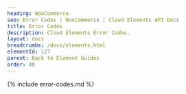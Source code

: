 ```yaml
---
heading: WooCommerce
seo: Error Codes | WooCommerce | Cloud Elements API Docs
title: Error Codes
description: Cloud Elements Error Codes.
layout: docs
breadcrumbs: /docs/elements.html
elementId: 127
parent: Back to Element Guides
order: 40
---
```


{% include error-codes.md %}
